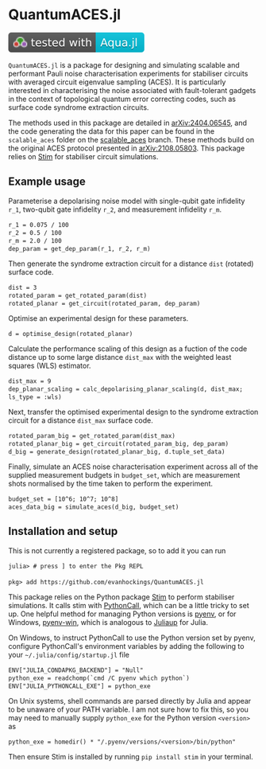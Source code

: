 # QuantumACES.jl

[![Aqua QA](https://raw.githubusercontent.com/JuliaTesting/Aqua.jl/master/badge.svg)](https://github.com/JuliaTesting/Aqua.jl)

`QuantumACES.jl` is a package for designing and simulating scalable and performant Pauli noise characterisation experiments for stabiliser circuits with averaged circuit eigenvalue sampling (ACES).
It is particularly interested in characterising the noise associated with fault-tolerant gadgets in the context of topological quantum error correcting codes, such as surface code syndrome extraction circuits.

The methods used in this package are detailed in [arXiv:2404.06545](https://arxiv.org/abs/2404.06545), and the code generating the data for this paper can be found in the `scalable_aces` folder on the [scalable_aces](https://github.com/evanhockings/AveragedCircuitEigenvalueSampling.jl/tree/scalable_aces) branch.
These methods build on the original ACES protocol presented in [arXiv:2108.05803](https://arxiv.org/abs/2108.05803).
This package relies on [Stim](https://github.com/quantumlib/Stim) for stabiliser circuit simulations.

## Example usage

Parameterise a depolarising noise model with single-qubit gate infidelity `r_1`, two-qubit gate infidelity `r_2`, and measurement infidelity `r_m`.

```
r_1 = 0.075 / 100
r_2 = 0.5 / 100
r_m = 2.0 / 100
dep_param = get_dep_param(r_1, r_2, r_m)
```

Then generate the syndrome extraction circuit for a distance `dist` (rotated) surface code.

```
dist = 3
rotated_param = get_rotated_param(dist)
rotated_planar = get_circuit(rotated_param, dep_param)
```

Optimise an experimental design for these parameters.

```
d = optimise_design(rotated_planar)
```

Calculate the performance scaling of this design as a fuction of the code distance up to some large distance `dist_max` with the weighted least squares (WLS) estimator.

```
dist_max = 9
dep_planar_scaling = calc_depolarising_planar_scaling(d, dist_max; ls_type = :wls)
```

Next, transfer the optimised experimental design to the syndrome extraction circuit for a distance `dist_max` surface code.

```
rotated_param_big = get_rotated_param(dist_max)
rotated_planar_big = get_circuit(rotated_param_big, dep_param)
d_big = generate_design(rotated_planar_big, d.tuple_set_data)
```

Finally, simulate an ACES noise characterisation experiment across all of the supplied measurement budgets in `budget_set`, which are measurement shots normalised by the time taken to perform the experiment.

```
budget_set = [10^6; 10^7; 10^8]
aces_data_big = simulate_aces(d_big, budget_set)
```

## Installation and setup

This is not currently a registered package, so to add it you can run

```
julia> # press ] to enter the Pkg REPL

pkg> add https://github.com/evanhockings/QuantumACES.jl
```

This package relies on the Python package [Stim](https://github.com/quantumlib/Stim) to perform stabiliser simulations.
It calls stim with [PythonCall](https://github.com/JuliaPy/PythonCall.jl), which can be a little tricky to set up.
One helpful method for managing Python versions is [pyenv](https://github.com/pyenv/pyenv), or for Windows, [pyenv-win](https://github.com/pyenv-win/pyenv-win), which is analogous to [Juliaup](https://github.com/JuliaLang/juliaup) for Julia.

On Windows, to instruct PythonCall to use the Python version set by pyenv, configure PythonCall's environment variables by adding the following to your `~/.julia/config/startup.jl` file

```
ENV["JULIA_CONDAPKG_BACKEND"] = "Null"
python_exe = readchomp(`cmd /C pyenv which python`)
ENV["JULIA_PYTHONCALL_EXE"] = python_exe
```

On Unix systems, shell commands are parsed directly by Julia and appear to be unaware of your PATH variable.
I am not sure how to fix this, so you may need to manually supply `python_exe` for the Python version `<version>` as

```
python_exe = homedir() * "/.pyenv/versions/<version>/bin/python"
```

Then ensure Stim is installed by running `pip install stim` in your terminal.
